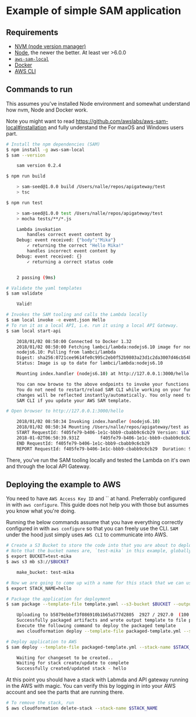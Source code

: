 # Example of simple SAM application

## Requirements

* [NVM (node version manager)](https://github.com/creationix/nvm)
* [Node](https://nodejs.org/en/), the newer the better. At least ver >6.0.0
* [`aws-sam-local`](https://github.com/awslabs/aws-sam-local)
* [Docker](https://docs.docker.com/engine/installation/)
* [AWS CLI](https://aws.amazon.com/cli/)

## Commands to run

This assumes you've installed Node environment and somewhat understand how nvm, Node and Docker work.

Note you might want to read https://github.com/awslabs/aws-sam-local#installation and fully understand the For maxOS and Windows users part.


```bash
# Install the npm dependencies (SAM)
$ npm install -g aws-sam-local
$ sam --version

    sam version 0.2.4

$ npm run build

    > sam-seed@1.0.0 build /Users/nalle/repos/apigateway/test
    > tsc

$ npm run test

    > sam-seed@1.0.0 test /Users/nalle/repos/apigateway/test
    > mocha tests/**/*.js

    Lambda invokation
        handles correct event content by
    Debug: event received: {"body":"Mika"}
        ✓ returning the correct "Hello Mika!"
        handles incorrect event content by
    Debug: event received: {}
        ✓ returning a correct status code


    2 passing (9ms)

# Validate the yaml templates
$ sam validate

    Valid!

# Invokes the SAM tooling and calls the Lambda locally
$ sam local invoke -e event.json Hello
# To run it as a local API, i.e. run it using a local API Gateway.
$ sam local start-api

    2018/01/02 08:50:00 Connected to Docker 1.32
    2018/01/02 08:50:00 Fetching lambci/lambda:nodejs6.10 image for nodejs6.10 runtime...
    nodejs6.10: Pulling from lambci/lambda
    Digest: sha256:0721cee9614fe0c995c2eb0f52b9803a23d1c2da3007d46cb54b745d970850a0
    Status: Image is up to date for lambci/lambda:nodejs6.10

    Mounting index.handler (nodejs6.10) at http://127.0.0.1:3000/hello [GET]

    You can now browse to the above endpoints to invoke your functions.
    You do not need to restart/reload SAM CLI while working on your functions,
    changes will be reflected instantly/automatically. You only need to restart
    SAM CLI if you update your AWS SAM template.

# Open browser to http://127.0.0.1:3000/hello

    2018/01/02 08:50:34 Invoking index.handler (nodejs6.10)
    2018/01/02 08:50:34 Mounting /Users/nalle/repos/apigateway/test as /var/task:ro inside runtime container
    START RequestId: f405fe79-b406-1e1c-bbb9-cbabb9c6cb29 Version: $LATEST
    2018-01-02T06:50:39.931Z        f405fe79-b406-1e1c-bbb9-cbabb9c6cb29    Debug: event received: {"httpMethod":"GET","body":"","resource":"/hello","requestContext":{"resourcePath":"/hello","httpMethod":"GET","stage":"prod","identity":{"sourceIp":"127.0.0.1:56038"}},"queryStringParameters":{},"headers":{"Accept":"text/html,application/xhtml+xml,application/xml;q=0.9,image/webp,image/apng,*/*;q=0.8","Accept-Encoding":"gzip, deflate, br","Accept-Language":"en-US,en;q=0.9,fi;q=0.8","Connection":"keep-alive","Upgrade-Insecure-Requests":"1","User-Agent":"Mozilla/5.0 (Macintosh; Intel Mac OS X 10_13_2) AppleWebKit/537.36 (KHTML, like Gecko) Chrome/63.0.3239.84 Safari/537.36"},"pathParameters":null,"stageVariables":null,"path":"/hello"}
    END RequestId: f405fe79-b406-1e1c-bbb9-cbabb9c6cb29
    REPORT RequestId: f405fe79-b406-1e1c-bbb9-cbabb9c6cb29  Duration: 9.23 ms       Billed Duration: 0 ms   Memory Size: 0 MB  Max Memory Used: 28 MB

```

There, you've run the SAM tooling locally and tested the Lambda on it's own and through the local API Gateway. 

## Deploying the example to AWS

You need to have `AWS Access Key ID` and `` at hand. Preferrably configured in with `aws configure`. This guide does not help you with those but assumes you know what you're doing. 

Running the below commands assume that you have everything correctly configured in with `aws configure` so that you can freely use the CLI. `SAM` under the hood just simply uses `AWS CLI` to communicate into AWS.

```bash
# Create a S3 Bucket to store the code into that you are about to deploy.
# Note that the bucket names are, `test-mika` in this example, globally unique and the name might be already in use, just make up a new one that's unique.
$ export BUCKET=test-mika 
$ aws s3 mb s3://$BUCKET

    make_bucket: test-mika

# Now we are going to come up with a name for this stack that we can use to follow it
$ export STACK_NAME=hello

# Package the application for deployment
$ sam package --template-file template.yaml --s3-bucket $BUCKET --output-template-file packaged-template.yml

    Uploading to b5879ebbef3f086910b1b65a577d2805  2927 / 2927.0  (100.00%)
    Successfully packaged artifacts and wrote output template to file packaged-template.yml.
    Execute the following command to deploy the packaged template
    aws cloudformation deploy --template-file packaged-template.yml --stack-name <YOUR STACK NAME>

# Deploy application to AWS
$ sam deploy --template-file packaged-template.yml --stack-name $STACK_NAME --capabilities CAPABILITY_IAM

    Waiting for changeset to be created..
    Waiting for stack create/update to complete
    Successfully created/updated stack - hello
```

At this point you should have a stack with Labmda and API gateway running in the AWS with magic. You can verify this by logging in into your AWS account and see the parts that are running there.

```bash
# To remove the stack, run
$ aws cloudformation delete-stack --stack-name $STACK_NAME
```